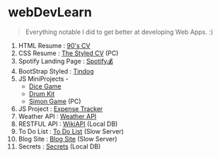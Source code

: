 # webDevLearn

>Everything notable I did to get better at developing Web Apps. :)

1) HTML Resume : <A href="https://abhigyanbafna.github.io/webDevLearn/personalSite_HTML/">90's CV</a> 
2) CSS Resume : <A href="https://abhigyanbafna.github.io/webDevLearn/personalSite_CSS/">The Styled CV</a> (PC)
3) Spotify Landing Page : <a href="https://abhigyanbafna.github.io/webDevLearn/spotify">Spotify💰</a>
4) BootStrap Styled : <A href="https://abhigyanbafna.github.io/webDevLearn/tindog/">Tindog</a>
5) JS MiniProjects -
    * <a href = "https://abhigyanbafna.github.io/webDevLearn/diceGame/dice.html">Dice Game</a> 
    * <A href="https://abhigyanbafna.github.io/webDevLearn/drumKit/">Drum Kit</a>
    * <A href="https://abhigyanbafna.github.io/webDevLearn/simonGame/">Simon Game</a> (PC)
6) JS Project : <A href="https://abhigyanbafna.github.io/webDevLearn/toDoList/">Expense Tracker</a>
7) Weather API : <A href="https://weatherapi-rxh5.onrender.com">Weather API</a>
8) RESTFUL API : <A href="https://github.com/AbhigyanBafna/webDevLearn/tree/main/wikiAPI">WikiAPI</a> (Local DB)
9) To Do List : <A href="https://todo.dazeb.studio/">To Do List</a> (Slow Server)
10) Blog Site : <A href="https://blog.dazeb.studio/">Blog Site</a> (Slow Server)
11) Secrets : <A href="https://github.com/AbhigyanBafna/webDevLearn/tree/main/secrets">Secrets</a> (Local DB)

